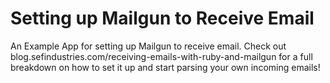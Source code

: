 Setting up Mailgun to Receive Email
========================

An Example App for setting up Mailgun to receive email. Check out blog.sefindustries.com/receiving-emails-with-ruby-and-mailgun for a full breakdown on how to set it up and start parsing your own incoming emails!
